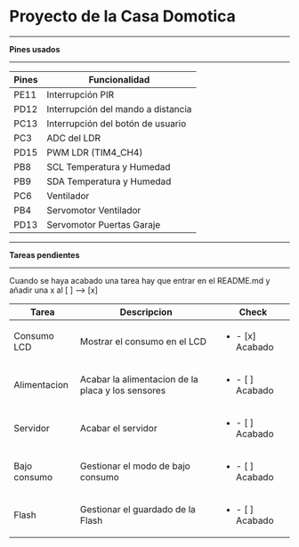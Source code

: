 ﻿# Proyecto de la Casa Domotica

***
**Pines usados**
***
| Pines | Funcionalidad             |
|-------|---------------------------|
| PE11  | Interrupción PIR                |
| PD12  | Interrupción del mando a distancia 	|
| PC13  | Interrupción del botón de usuario   |
| PC3   | ADC del LDR |
| PD15	| PWM LDR (TIM4_CH4)		|
| PB8   | SCL Temperatura y Humedad |
| PB9   | SDA Temperatura y Humedad |
| PC6	| Ventilador				|
| PB4   | Servomotor Ventilador 	|
| PD13  | Servomotor Puertas Garaje   |


***
**Tareas pendientes**
***
Cuando se haya acabado una tarea hay que entrar en el README.md y añadir una x al [ ] --> [x]

| Tarea     	| Descripcion            							| Check	|
|---------------|---------------------------------------------------|-------|
| Consumo LCD 	| Mostrar el consumo en el LCD 						|<ul><li>- [x] Acabado </li></ul>|
| Alimentacion	| Acabar la alimentacion de la placa y los sensores	|<ul><li>- [ ] Acabado </li></ul>|
| Servidor   	| Acabar el servidor 								|<ul><li>- [ ] Acabado </li></ul>|
| Bajo consumo  | Gestionar el modo de bajo consumo					|<ul><li>- [ ] Acabado </li></ul>|
| Flash			| Gestionar el guardado de la Flash					|<ul><li>- [ ] Acabado </li></ul>|
